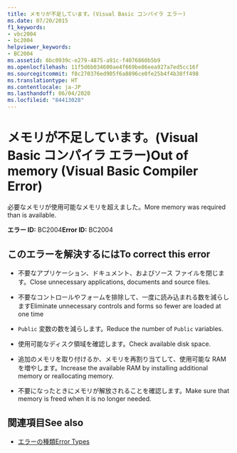 ```yaml
---
title: メモリが不足しています。(Visual Basic コンパイラ エラー)
ms.date: 07/20/2015
f1_keywords:
- vbc2004
- bc2004
helpviewer_keywords:
- BC2004
ms.assetid: 6bc0939c-e279-4875-a91c-f4076860b5b9
ms.openlocfilehash: 11f5d6b034600ae4f669be86eea927a7ed5cc16f
ms.sourcegitcommit: f8c270376ed905f6a8896ce0fe25b4f4b38ff498
ms.translationtype: HT
ms.contentlocale: ja-JP
ms.lasthandoff: 06/04/2020
ms.locfileid: "84413028"
---
```

# <a name="out-of-memory-visual-basic-compiler-error"></a><span data-ttu-id="b4069-102">メモリが不足しています。(Visual Basic コンパイラ エラー)</span><span class="sxs-lookup"><span data-stu-id="b4069-102">Out of memory (Visual Basic Compiler Error)</span></span>
<span data-ttu-id="b4069-103">必要なメモリが使用可能なメモリを超えました。</span><span class="sxs-lookup"><span data-stu-id="b4069-103">More memory was required than is available.</span></span>  
  
 <span data-ttu-id="b4069-104">**エラー ID:** BC2004</span><span class="sxs-lookup"><span data-stu-id="b4069-104">**Error ID:** BC2004</span></span>  
  
## <a name="to-correct-this-error"></a><span data-ttu-id="b4069-105">このエラーを解決するには</span><span class="sxs-lookup"><span data-stu-id="b4069-105">To correct this error</span></span>  
  
- <span data-ttu-id="b4069-106">不要なアプリケーション、ドキュメント、およびソース ファイルを閉じます。</span><span class="sxs-lookup"><span data-stu-id="b4069-106">Close unnecessary applications, documents and source files.</span></span>  
  
- <span data-ttu-id="b4069-107">不要なコントロールやフォームを排除して、一度に読み込まれる数を減らします</span><span class="sxs-lookup"><span data-stu-id="b4069-107">Eliminate unnecessary controls and forms so fewer are loaded at one time</span></span>  
  
- <span data-ttu-id="b4069-108">`Public` 変数の数を減らします。</span><span class="sxs-lookup"><span data-stu-id="b4069-108">Reduce the number of `Public` variables.</span></span>  
  
- <span data-ttu-id="b4069-109">使用可能なディスク領域を確認します。</span><span class="sxs-lookup"><span data-stu-id="b4069-109">Check available disk space.</span></span>  
  
- <span data-ttu-id="b4069-110">追加のメモリを取り付けるか、メモリを再割り当てして、使用可能な RAM を増やします。</span><span class="sxs-lookup"><span data-stu-id="b4069-110">Increase the available RAM by installing additional memory or reallocating memory.</span></span>  
  
- <span data-ttu-id="b4069-111">不要になったときにメモリが解放されることを確認します。</span><span class="sxs-lookup"><span data-stu-id="b4069-111">Make sure that memory is freed when it is no longer needed.</span></span>  
  
## <a name="see-also"></a><span data-ttu-id="b4069-112">関連項目</span><span class="sxs-lookup"><span data-stu-id="b4069-112">See also</span></span>

- [<span data-ttu-id="b4069-113">エラーの種類</span><span class="sxs-lookup"><span data-stu-id="b4069-113">Error Types</span></span>](../../programming-guide/language-features/error-types.md)
